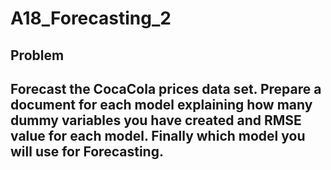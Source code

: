 # A18_Forecasting_2
## Problem
## Forecast the CocaCola prices data set. Prepare a document for each model explaining how many dummy variables you have created and RMSE value for each model. Finally which model you will use for Forecasting.
